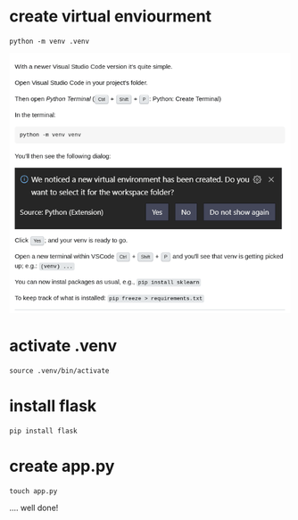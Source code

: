 # create virtual enviourment
```
python -m venv .venv
```
![alt text](create_web_apps/images/select_venv.png)
# activate .venv
```
source .venv/bin/activate
```

# install flask
```
pip install flask
```

# create app.py 
```
touch app.py
```

....
well done!

